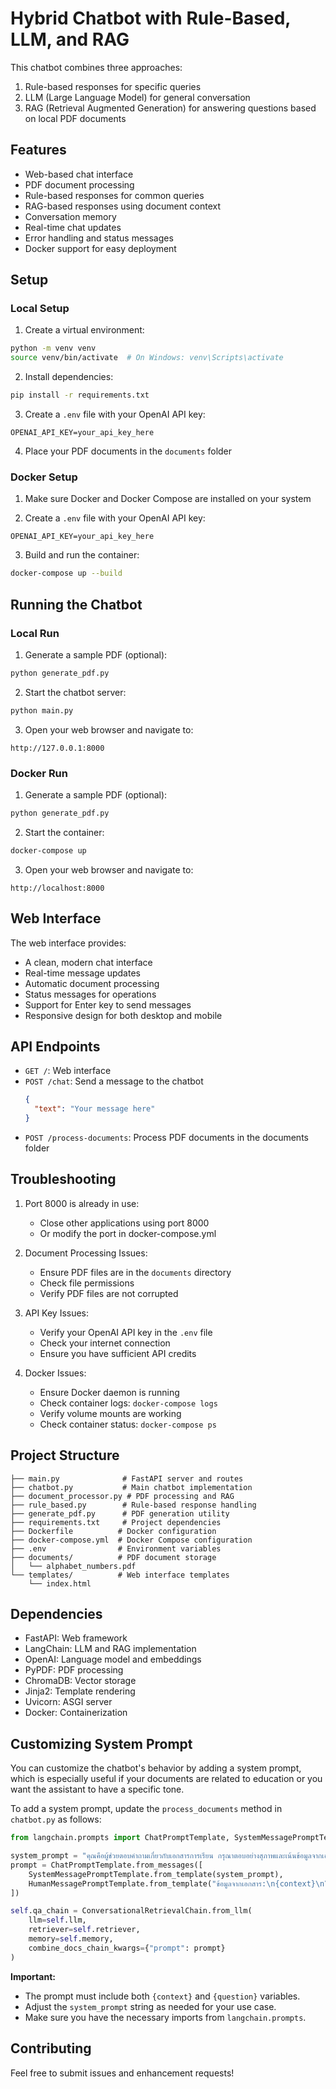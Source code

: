 # Hybrid Chatbot with Rule-Based, LLM, and RAG

This chatbot combines three approaches:
1. Rule-based responses for specific queries
2. LLM (Large Language Model) for general conversation
3. RAG (Retrieval Augmented Generation) for answering questions based on local PDF documents

## Features

- Web-based chat interface
- PDF document processing
- Rule-based responses for common queries
- RAG-based responses using document context
- Conversation memory
- Real-time chat updates
- Error handling and status messages
- Docker support for easy deployment

## Setup

### Local Setup

1. Create a virtual environment:
```bash
python -m venv venv
source venv/bin/activate  # On Windows: venv\Scripts\activate
```

2. Install dependencies:
```bash
pip install -r requirements.txt
```

3. Create a `.env` file with your OpenAI API key:
```
OPENAI_API_KEY=your_api_key_here
```

4. Place your PDF documents in the `documents` folder

### Docker Setup

1. Make sure Docker and Docker Compose are installed on your system

2. Create a `.env` file with your OpenAI API key:
```
OPENAI_API_KEY=your_api_key_here
```

3. Build and run the container:
```bash
docker-compose up --build
```

## Running the Chatbot

### Local Run

1. Generate a sample PDF (optional):
```bash
python generate_pdf.py
```

2. Start the chatbot server:
```bash
python main.py
```

3. Open your web browser and navigate to:
```
http://127.0.0.1:8000
```

### Docker Run

1. Generate a sample PDF (optional):
```bash
python generate_pdf.py
```

2. Start the container:
```bash
docker-compose up
```

3. Open your web browser and navigate to:
```
http://localhost:8000
```

## Web Interface

The web interface provides:
- A clean, modern chat interface
- Real-time message updates
- Automatic document processing
- Status messages for operations
- Support for Enter key to send messages
- Responsive design for both desktop and mobile

## API Endpoints

- `GET /`: Web interface
- `POST /chat`: Send a message to the chatbot
  ```json
  {
    "text": "Your message here"
  }
  ```
- `POST /process-documents`: Process PDF documents in the documents folder

## Troubleshooting

1. Port 8000 is already in use:
   - Close other applications using port 8000
   - Or modify the port in docker-compose.yml

2. Document Processing Issues:
   - Ensure PDF files are in the `documents` directory
   - Check file permissions
   - Verify PDF files are not corrupted

3. API Key Issues:
   - Verify your OpenAI API key in the `.env` file
   - Check your internet connection
   - Ensure you have sufficient API credits

4. Docker Issues:
   - Ensure Docker daemon is running
   - Check container logs: `docker-compose logs`
   - Verify volume mounts are working
   - Check container status: `docker-compose ps`

## Project Structure

```
├── main.py              # FastAPI server and routes
├── chatbot.py           # Main chatbot implementation
├── document_processor.py # PDF processing and RAG
├── rule_based.py        # Rule-based response handling
├── generate_pdf.py      # PDF generation utility
├── requirements.txt     # Project dependencies
├── Dockerfile          # Docker configuration
├── docker-compose.yml  # Docker Compose configuration
├── .env                # Environment variables
├── documents/          # PDF document storage
│   └── alphabet_numbers.pdf
└── templates/          # Web interface templates
    └── index.html
```

## Dependencies

- FastAPI: Web framework
- LangChain: LLM and RAG implementation
- OpenAI: Language model and embeddings
- PyPDF: PDF processing
- ChromaDB: Vector storage
- Jinja2: Template rendering
- Uvicorn: ASGI server
- Docker: Containerization

## Customizing System Prompt

You can customize the chatbot's behavior by adding a system prompt, which is especially useful if your documents are related to education or you want the assistant to have a specific tone.

To add a system prompt, update the `process_documents` method in `chatbot.py` as follows:

```python
from langchain.prompts import ChatPromptTemplate, SystemMessagePromptTemplate, HumanMessagePromptTemplate

system_prompt = "คุณคือผู้ช่วยตอบคำถามเกี่ยวกับเอกสารการเรียน กรุณาตอบอย่างสุภาพและเน้นข้อมูลจากเอกสารที่มี"
prompt = ChatPromptTemplate.from_messages([
    SystemMessagePromptTemplate.from_template(system_prompt),
    HumanMessagePromptTemplate.from_template("ข้อมูลจากเอกสาร:\n{context}\n\nคำถาม: {question}")
])

self.qa_chain = ConversationalRetrievalChain.from_llm(
    llm=self.llm,
    retriever=self.retriever,
    memory=self.memory,
    combine_docs_chain_kwargs={"prompt": prompt}
)
```

**Important:**
- The prompt must include both `{context}` and `{question}` variables.
- Adjust the `system_prompt` string as needed for your use case.
- Make sure you have the necessary imports from `langchain.prompts`.

## Contributing

Feel free to submit issues and enhancement requests! 
